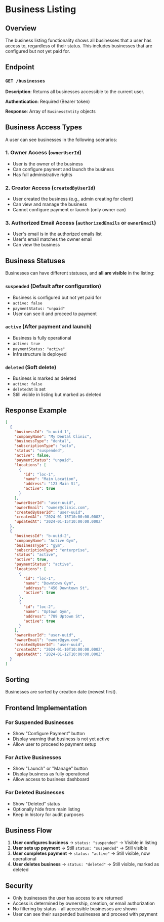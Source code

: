 # Business Listing

## Overview

The business listing functionality shows all businesses that a user has access to, regardless of their status. This includes businesses that are configured but not yet paid for.

## Endpoint

### `GET /businesses`

**Description**: Returns all businesses accessible to the current user.

**Authentication**: Required (Bearer token)

**Response**: Array of `BusinessEntity` objects

## Business Access Types

A user can see businesses in the following scenarios:

### 1. **Owner Access** (`ownerUserId`)
- User is the owner of the business
- Can configure payment and launch the business
- Has full administrative rights

### 2. **Creator Access** (`createdByUserId`)
- User created the business (e.g., admin creating for client)
- Can view and manage the business
- Cannot configure payment or launch (only owner can)

### 3. **Authorized Email Access** (`authorizedEmails` or `ownerEmail`)
- User's email is in the authorized emails list
- User's email matches the owner email
- Can view the business

## Business Statuses

Businesses can have different statuses, and **all are visible** in the listing:

### `suspended` (Default after configuration)
- Business is configured but not yet paid for
- `active: false`
- `paymentStatus: "unpaid"`
- User can see it and proceed to payment

### `active` (After payment and launch)
- Business is fully operational
- `active: true`
- `paymentStatus: "active"`
- Infrastructure is deployed

### `deleted` (Soft delete)
- Business is marked as deleted
- `active: false`
- `deletedAt` is set
- Still visible in listing but marked as deleted

## Response Example

```json
[
  {
    "businessId": "b-uuid-1",
    "companyName": "My Dental Clinic",
    "businessType": "dental",
    "subscriptionType": "solo",
    "status": "suspended",
    "active": false,
    "paymentStatus": "unpaid",
    "locations": [
      {
        "id": "loc-1",
        "name": "Main Location",
        "address": "123 Main St",
        "active": true
      }
    ],
    "ownerUserId": "user-uuid",
    "ownerEmail": "owner@clinic.com",
    "createdByUserId": "user-uuid",
    "createdAt": "2024-01-15T10:00:00.000Z",
    "updatedAt": "2024-01-15T10:00:00.000Z"
  },
  {
    "businessId": "b-uuid-2",
    "companyName": "Active Gym",
    "businessType": "gym",
    "subscriptionType": "enterprise",
    "status": "active",
    "active": true,
    "paymentStatus": "active",
    "locations": [
      {
        "id": "loc-1",
        "name": "Downtown Gym",
        "address": "456 Downtown St",
        "active": true
      },
      {
        "id": "loc-2",
        "name": "Uptown Gym",
        "address": "789 Uptown St",
        "active": true
      }
    ],
    "ownerUserId": "user-uuid",
    "ownerEmail": "owner@gym.com",
    "createdByUserId": "user-uuid",
    "createdAt": "2024-01-10T10:00:00.000Z",
    "updatedAt": "2024-01-12T10:00:00.000Z"
  }
]
```

## Sorting

Businesses are sorted by creation date (newest first).

## Frontend Implementation

### For Suspended Businesses
- Show "Configure Payment" button
- Display warning that business is not yet active
- Allow user to proceed to payment setup

### For Active Businesses
- Show "Launch" or "Manage" button
- Display business as fully operational
- Allow access to business dashboard

### For Deleted Businesses
- Show "Deleted" status
- Optionally hide from main listing
- Keep in history for audit purposes

## Business Flow

1. **User configures business** → `status: "suspended"` → Visible in listing
2. **User sets up payment** → Still `status: "suspended"` → Still visible
3. **User completes payment** → `status: "active"` → Still visible, now operational
4. **User deletes business** → `status: "deleted"` → Still visible, marked as deleted

## Security

- Only businesses the user has access to are returned
- Access is determined by ownership, creation, or email authorization
- No filtering by status - all accessible businesses are shown
- User can see their suspended businesses and proceed with payment 